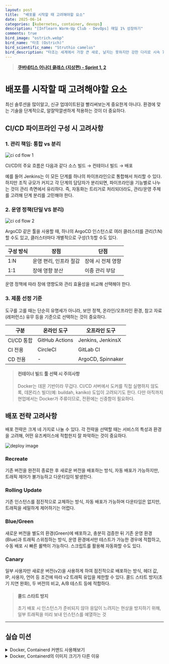 ```yaml
---
layout: post
title:  "배포를 시작할 때 고려해야할 요소"
date: 2025-06-14
categories: [kubernetes, container, devops]
description: "[Inflearn Warm-Up Club - DevOps] 매일 1% 성장하기"
comments: true
bird_image: "ostrich.webp"
bird_name: "타조 (Ostrich)"
bird_scientific_name: "Struthio camelus"
bird_description: "타조는 세계에서 가장 큰 새로, 날지는 못하지만 강한 다리로 시속 70km에 달하는 빠른 속도로 달릴 수 있다. 아프리카의 사막과 초원 지역에 서식하며, 긴 목과 다리, 커다란 눈이 특징이다. 알도 세계에서 가장 큰 크기를 자랑한다. 방어 시 강한 발차기를 하며, 초식성으로 식물의 씨앗, 잎, 열매 등을 먹는다."
---
```


> [**쿠버네티스 어나더 클래스 (지상편) - Sprint 1, 2**](https://www.inflearn.com/course/%EC%BF%A0%EB%B2%84%EB%84%A4%ED%8B%B0%EC%8A%A4-%EC%96%B4%EB%82%98%EB%8D%94-%ED%81%B4%EB%9E%98%EC%8A%A4-%EC%A7%80%EC%83%81%ED%8E%B8-sprint1)

# 배포를 시작할 때 고려해야할 요소
최신 솔루션을 많이알고, 신규 업데이트된걸 빨리써보는게 중요한게 아니다. 환경에 맞는 기술을 단계적으로, 알잘딱깔센하게 적용하는 것이 더 중요하다.

## CI/CD 파이프라인 구성 시 고려사항
### 1. 관리 책임: 통합 vs 분리

<img src="{{ '/assets/images/20250616_ci_cd_flow1.png' | prepend: site.baseurl }}" alt="ci cd flow 1">

CI/CD의 주요 흐름은 다음과 같다
소스 빌드 → 컨테이너 빌드 → 배포

예를 들어 Jenkins는 이 모든 단계를 하나의 파이프라인으로 통합해서 처리할 수 있다. 하지만 조직 규모가 커지고 각 단계의 담당자가 분리되면, 파이프라인을 기능별로 나누는 것이 관리 측면에서 유리하다. 즉, 자동화는 트리거로 처리되더라도, 관리/운영 주체를 고려해 단계 분리를 고민해야 한다.

### 2. 운영 정책(단일 VS 분리)

<img src="{{ '/assets/images/20250616_ci_cd_flow2.png' | prepend: site.baseurl }}" alt="ci cd flow 2">

ArgoCD 같은 툴을 사용할 때, 하나의 ArgoCD 인스턴스로 여러 클러스터를 관리(1:N)할 수도 있고, 클러스터마다 개별적으로 구성(1:1)할 수도 있다.

|구성 방식|장점|단점|
|---|---|---|
|1:N|운영 편리, 인프라 절감|장애 시 전체 영향|
|1:1|장애 영향 분산|이중 관리 부담|

운영 정책에 따라 장애 영향도와 관리 효율성을 비교해 선택해야 한다.

### 3. 제품 선정 기준
도구를 고를 때는 단순히 유명세가 아니라, 보안 정책, 온라인/오프라인 환경, 참고 자료(레퍼런스) 유무 등을 기준으로 선택하는 것이 중요하다.

|구분|온라인 도구|오프라인 도구|
|---|---|---|
|CI/CD 통합|GitHub Actions|Jenkins, JenkinsX|
|CI 전용|CircleCI|GitLab CI|
|CD 전용|-|ArgoCD, Spinnaker|

> #### 컨테이너 빌드 툴 선택 시 주의사항
> Docker는 데몬 기반이라 무겁다. CI/CD 서버에서 도커를 직접 실행하지 않도록, 데몬리스 빌더(예: buildah, kaniko) 도입이 고려되기도 한다. 다만 아직까지 현업에서는 Docker가 주류이므로, 전환에는 신중함이 필요하다.

## 배포 전략 고려사항
배포 전략은 크게 네 가지로 나눌 수 있다. 각 전략을 선택할 때는 서비스의 특성과 환경을 고려해, 어떤 유즈케이스에 적합한지 잘 파악하는 것이 중요하다.

<img src="{{ '/assets/images/20250616_deploy_img.png' | prepend: site.baseurl }}" alt="deploy image">

### Recreate
기존 버전을 완전히 종료한 후 새로운 버전을 배포하는 방식, 자동 배포가 가능하지만, 트래픽 제어가 불가능하고 다운타임이 발생한다.

### Rolling Update
기존 인스턴스를 점진적으로 교체하는 방식, 자동 배포가 가능하며 다운타임은 없지만, 트래픽을 세밀하게 제어하기는 어렵다.

### Blue/Green
새로운 버전을 별도의 환경(Green)에 배포하고, 충분히 검증한 뒤 기존 운영 환경(Blue)과 트래픽 스위칭하는 방식, 운영 환경에서만 테스트가 가능한 경우에 적합하고, 수동 배포 시 빠른 롤백이 가능하다. 스크립트를 활용해 자동화할 수도 있다.

### Canary
일부 사용자만 새로운 버전(v2)을 사용하게 하여 점진적으로 배포하는 방식, 헤더 값, IP, 사용자, 언어 등 조건에 따라 v2 트래픽 유입을 제한할 수 있다. 콜드 스타트 방지(초기 지연 완화), 두 버전의 비교, A/B 테스트 등에 적합하다.

> #### 콜드 스타트 방지
> 초기 배포 시 인스턴스가 준비되지 않아 응답이 느려지는 현상을 방지하기 위해, 일부 트래픽을 미리 보내 인스턴스를 예열하는 것

---

## 실습 미션

<details>
<summary>Docker, Containerd 커맨드 사용해보기</summary>
<div markdown="1">

### Docker

#### 0.실습 준비

```shell
# 도커 파일 및 App 소스 다운로드
curl -O https://raw.githubusercontent.com/k8s-1pro/install/main/ground/etc/docker/Dockerfile
curl -O https://raw.githubusercontent.com/k8s-1pro/install/main/ground/etc/docker/hello.js
```

#### 1. 빌드
```shell
docker build -t <docker hub ID>/hello:1.0.0 .
```

<img src="{{ '/assets/images/20250617_mission_01.png' | prepend: site.baseurl }}" alt="mission 01">

#### 2. 이미지 리스트 조회
```shell
docker image list
```

<img src="{{ '/assets/images/20250617_mission_02.png' | prepend: site.baseurl }}" alt="mission 02">

#### 3. 태그 변경
```shell
docker tag <docker hub ID>/hello:1.0.0 <docker hub ID>/hello:2.0.0

## 확인
docker image list
```

<img src="{{ '/assets/images/20250617_mission_03.png' | prepend: site.baseurl }}" alt="mission 03">

#### 4. 로그인 및 이미지 업로드
```shell
docker login -u <docker hub ID>
docker push <docker hub ID>/hello:1.0.0
```

<img src="{{ '/assets/images/20250617_mission_04.png' | prepend: site.baseurl }}" alt="mission 04">

#### 5. 이미지 삭제
```shell
docker rmi <docker hub ID>/hello:1.0.0
docker rmi <docker hub ID>/hello:2.0.0
```

<img src="{{ '/assets/images/20250617_mission_05.png' | prepend: site.baseurl }}" alt="mission 05">

#### 6. 이미지 다운로드
```shell
docker pull <docker hub ID>/hello:1.0.0
```

<img src="{{ '/assets/images/20250617_mission_06.png' | prepend: site.baseurl }}" alt="mission 06">

#### 7. 이미지 → 파일 변환
```shell
docker save -o file.tar <docker hub ID>/hello:1.0.0
ls file.tar
```

<img src="{{ '/assets/images/20250617_mission_07.png' | prepend: site.baseurl }}" alt="mission 07">

#### 8. 파일 → 이미지 변환
```shell
docker load -i file.tar
```

<img src="{{ '/assets/images/20250617_mission_08.png' | prepend: site.baseurl }}" alt="mission 08">


### Containerd

> 참고: containerd는 이미지·컨테이너 등을 "네임스페이스"라는 단위로 구분해서 관리한다. 쿠버네티스는 containerd 내부에서 오직 k8s.io 네임스페이스만 사용한다. 따라서 ctr 명령어로 default 같은 다른 네임스페이스에 이미지를 pull하거나 컨테이너를 만들면 쿠버네티스는 사용할 수 없다.

#### 1. 네임스페이스 조회
```shell
## default namespace로 조회됨
ctr ns list
```

<img src="{{ '/assets/images/20250617_mission_09.png' | prepend: site.baseurl }}" alt="mission 09">

#### 2. 특정 네임스페이스 내 이미지 조회
```shell
ctr -n k8s.io image list
```

<img src="{{ '/assets/images/20250617_mission_10.png' | prepend: site.baseurl }}" alt="mission 10">

#### 3. 다운로드 및 이미지 확인 (이미지는 default라는 네임스페이스에 다운 받아진다.)
```shell
ctr images pull docker.io/<docker hub ID>/hello:1.0.0
ctr ns list
crt image list
```

<img src="{{ '/assets/images/20250617_mission_11.png' | prepend: site.baseurl }}" alt="mission 11">

#### 4. 태그 변경
```shell
ctr images tag docker.io/<docker hub ID>/hello:1.0.0 docker.io/<docker hub ID>/hello:2.0.0
ctr images list
```

<img src="{{ '/assets/images/20250617_mission_12.png' | prepend: site.baseurl }}" alt="mission 12">

#### 5. 업로드
```shell
ctr image push docker.io/<docker hub ID>/hello:2.0.0 --user <docker hub ID>
```

<img src="{{ '/assets/images/20250617_mission_13.png' | prepend: site.baseurl }}" alt="mission 13">

#### 6. 이미지 (namespace : default) -> 파일로 변환 
```shell
ctr -n default image export file.tar docker.io/<docker hub ID>/hello:1.0.0
ls
```

<img src="{{ '/assets/images/20250617_mission_14.png' | prepend: site.baseurl }}" alt="mission 14">

#### 7. 파일 -> 이미지로 변환 (namespace : k8s.io)
```shell
ctr -n k8s.io image import file.tar
ctr -n k8s.io image list | grep hello
```

<img src="{{ '/assets/images/20250617_mission_15.png' | prepend: site.baseurl }}" alt="mission 15">

#### 8. 삭제 (namespace : k8s.io)
```shell
ctr -n k8s.io image remove docker.io/<docker hub ID>/hello:1.0.0
ctr -n k8s.io image list | grep hello
```

<img src="{{ '/assets/images/20250617_mission_16.png' | prepend: site.baseurl }}" alt="mission 16">

</div>
</details>


<details>
<summary>Docker, Containerd의 이미지 크기가 다른 이유</summary>
<div markdown="1">

### 이미지 크기 확인

#### Docker
```shell
docker pull 1pro/api-tester:latest
docker image list
```

<img src="{{ '/assets/images/20250617_mission_18.png' | prepend: site.baseurl }}" alt="mission 18">


#### Containerd
```shell
ctr image pull docker.io/1pro/api-tester:latest
ctr image list
```

<img src="{{ '/assets/images/20250617_mission_17.png' | prepend: site.baseurl }}" alt="mission 17">

### 가설 1: 플랫폼(amd64, arm64) 차이 때문에 이미지 크기가 달라졌을 것이다.
#### 검증
```shell
# Docker
docker image inspect 1pro/api-tester:latest |grep Arch

# Containerd
ctr image list
```

#### 결과

<img src="{{ '/assets/images/20250617_mission_19.png' | prepend: site.baseurl }}" alt="mission 19">
<img src="{{ '/assets/images/20250617_mission_20.png' | prepend: site.baseurl }}" alt="mission 20">

- Containerd의 PLATFORMS는 지원 플랫폼을 보여줄 뿐, 실제 받은 이미지가 여러 플랫폼이라는 의미는 아님. 이미지를 받아온 환경에 따른 이미지를 받아오므로 플랫폼 차이 없음.

### 가설 2: Layer 공유로 인해 기존에 있던 Layer는 다시 받지 않아서 크기가 줄었을 것이다.
#### 테스트 방법
1. Docker 이미지 → tar 저장 → containerd로 import
```shell
docker image list
docker save -o docker-image.tar 1pro/api-tester:latest
ls -lh docker-image.tar
ctr image import docker-image.tar
ctr image list
```

2. containerd 이미지 → tar 저장 → Docker로 import
```shell
ctr image pull docker.io/1pro/api-tester:latest
ctr image list
ctr image export containerd-image.tar docker.io/1pro/api-tester:latest
ls -lh containerd-image.tar
docker load -i containerd-image.tar
docker image list
```

3. 크기 비교

#### 결과
- Docker → containerd: 크기 거의 동일

<img src="{{ '/assets/images/20250617_mission_21.png' | prepend: site.baseurl }}" alt="mission 21">

- Containerd → Docker: 크기 증가

<img src="{{ '/assets/images/20250617_mission_22.png' | prepend: site.baseurl }}" alt="mission 22">


### 결론: Runtime이 달라서 이미지 크기가 달라질 수 있다.
Docker는 다른 많은 기능들을 지원해 주기 때문에 실제 이미지를 다운 받은 이후 자신의 매타데이터 규격에 맞게 데이터들을 더 추가하고 이미지를 재구성하기 때문에 크기가 달라질 수 있다. 즉, Containerd를 사용하는 Kubernetes 환경에서는 Docker로 빌드한 이미지를 그대로 사용하는 것이 이미지 용량 최적화에 도움이 되지 않을 수 있다.

</div>
</details>



